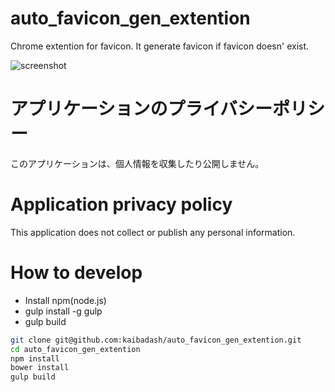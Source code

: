 # auto_favicon_gen_extention
Chrome extention for favicon.
It generate favicon if favicon doesn' exist.

![screenshot](https://raw.githubusercontent.com/kaibadash/backlog_benri_chrome_extention/master/doc/README_ss01.png)


# アプリケーションのプライバシーポリシー
 このアプリケーションは、個人情報を収集したり公開しません。

# Application privacy policy
 This application does not collect or publish any personal information.

# How to develop

- Install npm(node.js)
- gulp install -g gulp
- gulp build

```sh
git clone git@github.com:kaibadash/auto_favicon_gen_extention.git
cd auto_favicon_gen_extention
npm install
bower install
gulp build
```
